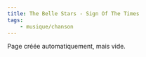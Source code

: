 ```yaml
---
title: The Belle Stars - Sign Of The Times
tags:
    - musique/chanson
---
```


Page créée automatiquement, mais vide.
